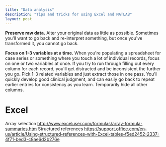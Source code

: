 ```yaml
---
title: "Data analysis"
description: "Tips and tricks for using Excel and MATLAB"
layout: post
---
```


**Preserve raw data.** Alter your original data as little as
possible. Sometimes you'll want to go back and re-interpret something, but
once you've transformed it, you cannot go back.

**Focus on 1-3 variables at a time.** When you're populating a spreadsheet for
case series or something where you touch a lot of individual records, focus on
one or two variables at once.  If you try to run through filling out every
column for each record, you'll get distracted and be inconsistent the further
you go.  Pick 1-3 related variables and just extract those in one pass.
You'll quickly develop good clinical judgment, and can easily go back to
repeat earlier entries for consistency as you learn.  Temporarily hide all
other columns.

# Excel

Array selection
  http://www.exceluser.com/formulas/array-formula-summaries.htm
Structured references
  https://support.office.com/en-us/article/Using-structured-references-with-Excel-tables-f5ed2452-2337-4f71-bed3-c8ae6d2b276e
